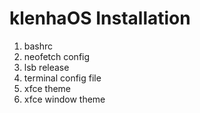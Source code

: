 # klenhaOS Installation
1. bashrc
2. neofetch config
3. lsb release
4. terminal config file
5. xfce theme
6. xfce window theme
